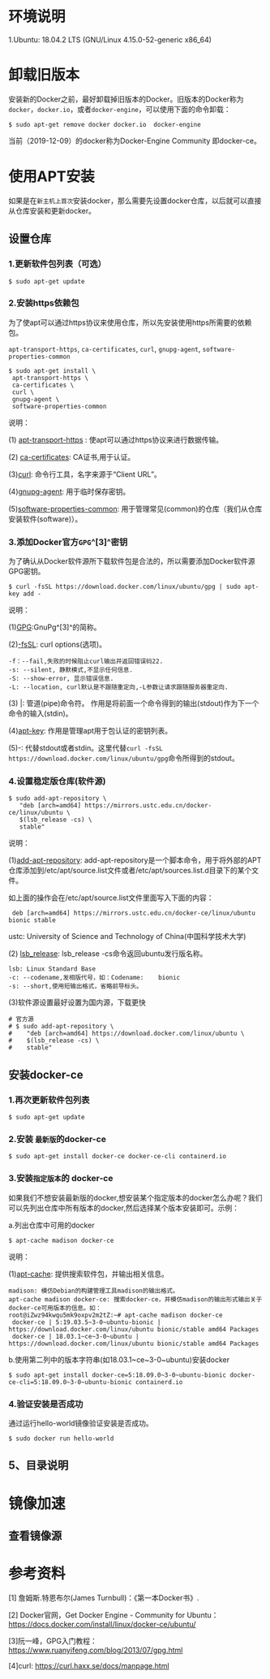 # 环境说明

1.Ubuntu: 18.04.2 LTS (GNU/Linux 4.15.0-52-generic x86_64)

# 卸载旧版本

安装新的Docker之前，最好卸载掉旧版本的Docker。旧版本的Docker称为 `docker`，`docker.io`，或者`docker-engine`，可以使用下面的命令卸载：

```
$ sudo apt-get remove docker docker.io  docker-engine
```

当前（2019-12-09）的docker称为Docker-Engine Community 即docker-ce。

# 使用APT安装

如果是在`新主机上首次`安装docker，那么需要先设置docker仓库，以后就可以直接从仓库安装和更新docker。

## 设置仓库

###  1.更新软件包列表（可选）

```
$ sudo apt-get update
```

###  2.安装https依赖包

为了使apt可以通过https协议来使用仓库，所以先安装使用https所需要的依赖包。

`apt-transport-https`, `ca-certificates`, `curl`,  `gnupg-agent`, `software-properties-common`

``` 
$ sudo apt-get install \
 apt-transport-https \
 ca-certificates \
 curl \
 gnupg-agent \
 software-properties-common
```

说明：

(1) [apt-transport-https](https://packages.debian.org/jessie/apt-transport-https) : 使apt可以通过https协议来进行数据传输。

(2) [ca-certificates](https://packages.debian.org/sid/ca-certificates): CA证书,用于认证。

(3)[curl](https://curl.haxx.se/): 命令行工具，名字来源于“Client URL”。

(4)[gnupg-agent](https://packages.debian.org/jessie/gnupg-agent): 用于临时保存密钥。

(5)[software-properties-common](https://packages.debian.org/sid/admin/software-properties-common): 用于管理常见(common)的仓库（我们从仓库安装软件(software)）。

### 3.添加Docker官方`GPG`^[3]^密钥

为了确认从Docker软件源所下载软件包是合法的，所以需要添加Docker软件源GPG密钥。

```
$ curl -fsSL https://download.docker.com/linux/ubuntu/gpg | sudo apt-key add -
```

说明：

(1)[GPG](https://www.gnupg.org/):GnuPg^[3]^的简称。

(2)[-fsSL](https://curl.haxx.se/docs/manpage.html): curl options(选项)。

```
-f：--fail,失败的时候阻止curl输出并返回错误码22.
-s: --silent, 静默模式,不显示任何信息.
-S: --show-error, 显示错误信息.
-L: --location, curl默认是不跟随重定向,-L参数让请求跟随服务器重定向.
```

(3) |: 管道(pipe)命令符。 作用是将前面一个命令得到的输出(stdout)作为下一个命令的输入(stdin)。

(4)[apt-key](https://manpages.ubuntu.com/manpages/eoan/man8/apt-key.8.html): 作用是管理apt用于包认证的密钥列表。

(5)-: 代替stdout或者stdin。这里代替`curl -fsSL https://download.docker.com/linux/ubuntu/gpg`命令所得到的stdout。

### 4.设置稳定版仓库(软件源)

```
$ sudo add-apt-repository \
   "deb [arch=amd64] https://mirrors.ustc.edu.cn/docker-ce/linux/ubuntu \
   $(lsb_release -cs) \
   stable"
```

说明：

(1)[add-apt-repository](http://manpages.ubuntu.com/manpages/eoan/man1/add-apt-repository.1.html): add-apt-repository是一个脚本命令，用于将外部的APT仓库添加到/etc/apt/source.list文件或者/etc/apt/sources.list.d目录下的某个文件。

如上面的操作会在/etc/apt/source.list文件里面写入下面的内容：

``` 
 deb [arch=amd64] https://mirrors.ustc.edu.cn/docker-ce/linux/ubuntu bionic stable
```

ustc: University of Science and Technology of China(中国科学技术大学)

(2) [lsb_release](http://manpages.ubuntu.com/manpages/eoan/man1/lsb_release.1.html): lsb_release -cs命令返回ubuntu发行版名称。

``` 
lsb: Linux Standard Base
-c: --codename,发相版代号，如：Codename:	bionic
-s: --short,使用短输出格式，省略前导标头。
```

(3)软件源设置最好设置为国内源，下载更快

``` 
# 官方源
# $ sudo add-apt-repository \
#    "deb [arch=amd64] https://download.docker.com/linux/ubuntu \
#    $(lsb_release -cs) \
#    stable"
```



##  安装docker-ce

### 1.再次更新软件包列表

``` 
$ sudo apt-get update
```

### 2.安装 `最新版`的docker-ce

```
$ sudo apt-get install docker-ce docker-ce-cli containerd.io
```

### 3.安装`指定版本`的 docker-ce 

如果我们不想安装最新版的docker,想安装某个指定版本的docker怎么办呢？我们可以先列出仓库中所有版本的docker,然后选择某个版本安装即可。示例：

a.列出仓库中可用的docker

``` 
$ apt-cache madison docker-ce
```

说明：

(1)[apt-cache](http://manpages.ubuntu.com/manpages/bionic/man8/apt-cache.8.html): 提供搜索软件包，并输出相关信息。

``` 
madison: 模仿Debian的构建管理工具madison的输出格式。
apt-cache madison docker-ce: 搜索docker-ce，并模仿madison的输出形式输出关于docker-ce可用版本的信息。如：
root@iZwz94kwqu5mk9oxpv2m2tZ:~# apt-cache madison docker-ce
 docker-ce | 5:19.03.5~3-0~ubuntu-bionic | https://download.docker.com/linux/ubuntu bionic/stable amd64 Packages
 docker-ce | 18.03.1~ce~3-0~ubuntu | https://download.docker.com/linux/ubuntu bionic/stable amd64 Packages

```

b.使用第二列中的版本字符串(如18.03.1~ce~3-0~ubuntu)安装docker

```
$ sudo apt-get install docker-ce=5:18.09.0~3-0~ubuntu-bionic docker-ce-cli=5:18.09.0~3-0~ubuntu-bionic containerd.io
```

### 4.验证安装是否成功

通过运行hello-world镜像验证安装是否成功。

``` 
$ sudo docker run hello-world
```

## 5、目录说明



# 镜像加速

## 查看镜像源

# 参考资料

[1] 詹姆斯.特恩布尔(James Turnbull)：《第一本Docker书》.

[2] Docker官网，Get Docker Engine - Community for Ubuntu：https://docs.docker.com/install/linux/docker-ce/ubuntu/

[3]阮一峰，GPG入门教程： https://www.ruanyifeng.com/blog/2013/07/gpg.html

[4]curl: https://curl.haxx.se/docs/manpage.html